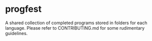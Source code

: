 # progfest
A shared collection of completed programs stored in folders for each language. Please refer to CONTRIBUTING.md for some rudimentary guidelines.
